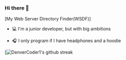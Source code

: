 ### Hi there 👋

[My Web Server Directory Finder(WSDF)]

- 💻 I'm a junior developer, but with big ambitions

- 🎧 I only program if I have headphones and a hoodie

[![DenverCoder1's github streak](https://github-readme-streak-stats.herokuapp.com/?user=Karak002&theme=blue-green)


<!--
**Karak002/Karak002** is a ✨ _special_ ✨ repository because its `README.md` (this file) appears on your GitHub profile.

Here are some ideas to get you started:
  
- 🔭 I’m currently working on ...
- 🌱 I’m currently learning ...
- 👯 I’m looking to collaborate on ...
- 🤔 I’m looking for help with ...
- 💬 Ask me about ...
- 📫 How to reach me: ...
- 😄 Pronouns: ...
- ⚡ Fun fact: ...
-->
